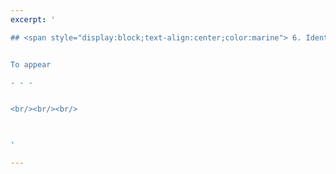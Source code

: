 ```yaml
---
excerpt: '

## <span style="display:block;text-align:center;color:marine"> 6. Identifying Variable Interactions for Black-box Continuous Optimisation Problems </span>  


To appear

- - -


<br/><br/><br/>



'

---
```

